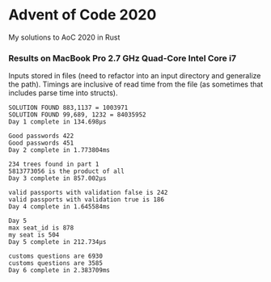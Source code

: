# Advent of Code 2020

My solutions to AoC 2020 in Rust

### Results on MacBook Pro 2.7 GHz Quad-Core Intel Core i7

Inputs stored in files (need to refactor into an input directory and generalize the path). Timings are inclusive of read time from the file (as sometimes that includes parse time into structs).

```
SOLUTION FOUND 883,1137 = 1003971
SOLUTION FOUND 99,689, 1232 = 84035952
Day 1 complete in 134.698µs
```

```
Good passwords 422
Good passwords 451
Day 2 complete in 1.773804ms
```

```
234 trees found in part 1
5813773056 is the product of all
Day 3 complete in 857.002µs
```

```
valid passports with validation false is 242
valid passports with validation true is 186
Day 4 complete in 1.645584ms
```

```
Day 5
max seat_id is 878
my seat is 504
Day 5 complete in 212.734µs
```

```
customs questions are 6930
customs questions are 3585
Day 6 complete in 2.383709ms
```
